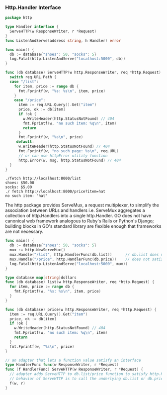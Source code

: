 ### Http.Handler Interface

```go
package http

type Handler interface {
  ServeHTTP(w ResponseWriter, r *Request)
}
func ListenAndServe(address string, h Handler) error

func main() {
  db := database{"shoes": 50, "socks": 5}
  log.Fatal(http.ListenAndServe("localhost:5000", db))
}

func (db database) ServeHTTP(w http.ResponseWriter, req *http.Request) {
  switch req.URL.Path {
  case "/list":
    for item, price := range db {
      fmt.Fprintf(w, "%s: %s\n", item, price)
    }
    case "/price":
      item := req.URL.Query().Get("item")
      price, ok := db[item]
      if !ok {
        w.WriteHeader(http.StatusNotFound) // 404
        fmt.Fprintf(w, "no such item: %q\n", item)
        return
      }
      fmt.Fprintf(w, "%s\n", price)
     default:
      w.WriteHeader(http.StatusNotFound) // 404
      fmt.Fprintf(w, "no such page: %s\n", req.URL)
      // or can use httpError utility function
      http.Error(w, msg, http.StatusNotFound) // 404
  }
}
```

```
./fetch http://localhost:8000/list
shoes: $50.00
socks: $5.00
./ fetch http://localhost:8000/price?item=hat
no such item: "hat"
```

The http package provides ServeMux, a request multiplexer, to simplify the association between URLs and handlers i.e. ServeMux aggregates a collection of http.Handlers into a single http.Handler. GO does not have canonical web framework analogous to Ruby's Rails or Python's Django; building blocks in GO's standard library are flexible enough that frameworks are not necessary.

```go
func main() {
  db := database{"shoes": 50, "socks": 5}
  mux := http.NewServeMux()
  mux.Handle("/list", http.HandlerFunc(db.list))      // db.list does not have any methods
  mux.Handle("/price", http.HandlerFunc(db.price))    // does not satisfy http.Handler interface alone and cant be passed directly
  log.Fatal(http.ListenAndServe("localhost:5000", mux))
}

type database map[string]dollars
func (db database) list(w http.ResponseWriter, req *http.Request) {
  for item, price := range db {
    fmt.Fprintf(w, "%s: %s\n", item, price)
  }
}

func (db database) price(w http.ResponseWriter, req *http.Request) {
  item := req.URL.Query().Get("item")
  price, ok := db[item]
  if !ok {
    w.WriteHeader(http.StatusNotFound) // 404
    fmt.Fprintf(w, "no such item: %q\n", item)
    return
  }
  fmt.Fprintf(w, "%s\n", price)
}

// an adapter that lets a function value satisfy an interface
type HandlerFunc func(w ResponseWriter, r *Request)
func (f HandlerFunc) ServeHTTP(w ResponseWriter, r *Request) {
  // adapter adds ServeHTTP to db.list/price function to satisfy http.Handler interface
  // behavior of ServeHTTP is to call the underlying db.list or db.price function
  f(w, r)
}
```
